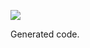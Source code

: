 <a href="https://www.nuget.org/packages/Envoy.ControlPlane"><img src="https://img.shields.io/nuget/vpre/Envoy.ControlPlane.svg?logo=nuget"></a>

Generated code.
